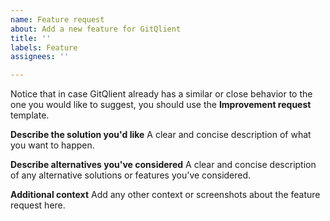 ```yaml
---
name: Feature request
about: Add a new feature for GitQlient
title: ''
labels: Feature
assignees: ''

---
```


Notice that in case GitQlient already has a similar or close behavior to the one you would like to suggest, you should use the **Improvement request** template.

**Describe the solution you'd like**
A clear and concise description of what you want to happen.

**Describe alternatives you've considered**
A clear and concise description of any alternative solutions or features you've considered.

**Additional context**
Add any other context or screenshots about the feature request here.
